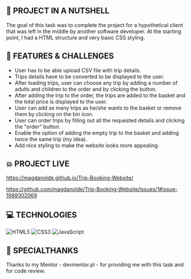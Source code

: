
## :shell: PROJECT IN A NUTSHELL
 
The goal of this task was to complete the project for a hypothetical client that was left in the middle by another software developer. At the starting point, I had a HTML structure and very basic CSS styling.

## :dart: FEATURES & CHALLENGES ###

* User has to be able upload CSV file with trip details.
* Trips details have to be converted to be displayed to the user.
* After loading trips, user can choose any trip by adding a number of adults and children to the order and by clicking the button.
* After adding the trip to the order, the trips are added to the basket and the total price is displayed to the user.
* User can add as many trips as he/she wants to the basket or remove them by clicking on the bin icon.
* User can order trips by filling out all the requested details and clicking the "order" button.
* Enable the option of adding the empty trip to the basket and adding twice the same trip (my idea).
* Add nice styling to make the website looks more appealing.

## :boom: PROJECT LIVE 

https://magdanolde.github.io/Trip-Booking-Website/

https://github.com/magdanolde/Trip-Booking-Website/issues/1#issue-1989302069

## 💻 TECHNOLOGIES

![HTML5](https://img.shields.io/badge/html5-%23E34F26.svg?style=for-the-badge&logo=html5&logoColor=white)
![CSS3](https://img.shields.io/badge/css3-%231572B6.svg?style=for-the-badge&logo=css3&logoColor=white)
![JavaScript](https://img.shields.io/badge/javascript-%23323330.svg?style=for-the-badge&logo=javascript&logoColor=%23F7DF1E)

## 🤝 SPECIALTHANKS
Thanks to my Mentor - devmentor.pl - for providing me with this task and for code review.

    

